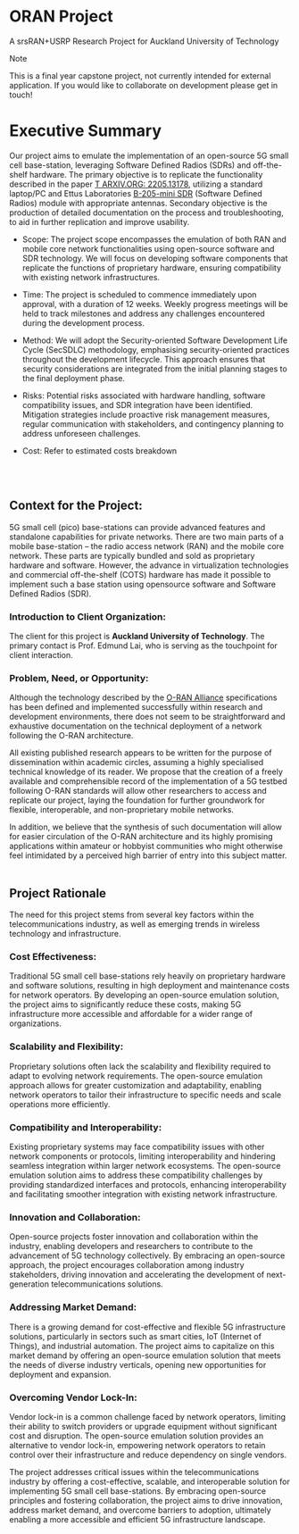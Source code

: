 # ORAN Project
A srsRAN+USRP Research Project for Auckland University of Technology

> [!NOTE]
> This is a final year capstone project, not currently intended for external application. If you would like to collaborate on development please get in touch!

# Executive Summary


Our project aims to emulate the implementation of an open-source 5G small cell base-station, leveraging Software Defined Radios (SDRs) and off-the-shelf hardware. The primary objective is to replicate the functionality described in the paper [T ARXIV.ORG: 2205.13178](research_paper.pdf), utilizing a standard laptop/PC and Ettus Laboratories [B-205-mini SDR](https://www.ettus.com/all-products/usrp-b205mini-i/) (Software Defined Radios) module with appropriate antennas. Secondary objective is the production of detailed documentation on the process and troubleshooting, to aid in further replication and improve usability. 

-   Scope: The project scope encompasses the emulation of both RAN and mobile core network functionalities using open-source software and SDR technology. We will focus on developing software components that replicate the functions of proprietary hardware, ensuring compatibility with existing network infrastructures.

-   Time: The project is scheduled to commence immediately upon approval, with a duration of 12 weeks. Weekly progress meetings will be held to track milestones and address any challenges encountered during the development process.

-   Method: We will adopt the Security-oriented Software Development Life Cycle (SecSDLC) methodology, emphasising security-oriented practices throughout the development lifecycle. This approach ensures that security considerations are integrated from the initial planning stages to the final deployment phase.

-   Risks: Potential risks associated with hardware handling, software compatibility issues, and SDR integration have been identified. Mitigation strategies include proactive risk management measures, regular communication with stakeholders, and contingency planning to address unforeseen challenges.

-   Cost: Refer to estimated costs breakdown
<br>
<br>

## Context for the Project:

5G small cell (pico) base-stations can provide advanced features and standalone capabilities for private networks. There are two main parts of a mobile base-station – the radio access network (RAN) and the mobile core network. These parts are typically bundled and sold as proprietary hardware and software. However, the advance in virtualization technologies and commercial off-the-shelf (COTS) hardware has made it possible to implement such a base station using opensource software and Software Defined Radios (SDR).

### Introduction to Client Organization:

The client for this project is **Auckland University of Technology**. The primary contact is Prof. Edmund Lai, who is serving as the touchpoint for client interaction.

### Problem, Need, or Opportunity:

Although the technology described by the [O-RAN Alliance](https://www.o-ran.org/) specifications has been defined and implemented successfully within research and development environments, there does not seem to be straightforward and exhaustive documentation on the technical deployment of a network following the O-RAN architecture.

All existing published research appears to be written for the purpose of dissemination within academic circles, assuming a highly specialised technical knowledge of its reader. We propose that the creation of a freely available and comprehensible record of the implementation of a 5G testbed following O-RAN standards will allow other researchers to access and replicate our project, laying the foundation for further groundwork for flexible, interoperable, and non-proprietary mobile networks.

In addition, we believe that the synthesis of such documentation will allow for easier circulation of the O-RAN architecture and its highly promising applications within amateur or hobbyist communities who might otherwise feel intimidated by a perceived high barrier of entry into this subject matter.
<br>
<br>

## Project Rationale

The need for this project stems from several key factors within the telecommunications industry, as well as emerging trends in wireless technology and infrastructure.

### Cost Effectiveness:

Traditional 5G small cell base-stations rely heavily on proprietary hardware and software solutions, resulting in high deployment and maintenance costs for network operators. By developing an open-source emulation solution, the project aims to significantly reduce these costs, making 5G infrastructure more accessible and affordable for a wider range of organizations.

### Scalability and Flexibility:

Proprietary solutions often lack the scalability and flexibility required to adapt to evolving network requirements. The open-source emulation approach allows for greater customization and adaptability, enabling network operators to tailor their infrastructure to specific needs and scale operations more efficiently.

### Compatibility and Interoperability:

Existing proprietary systems may face compatibility issues with other network components or protocols, limiting interoperability and hindering seamless integration within larger network ecosystems. The open-source emulation solution aims to address these compatibility challenges by providing standardized interfaces and protocols, enhancing interoperability and facilitating smoother integration with existing network infrastructure.

### Innovation and Collaboration:

Open-source projects foster innovation and collaboration within the industry, enabling developers and researchers to contribute to the advancement of 5G technology collectively. By embracing an open-source approach, the project encourages collaboration among industry stakeholders, driving innovation and accelerating the development of next-generation telecommunications solutions.

### Addressing Market Demand:

There is a growing demand for cost-effective and flexible 5G infrastructure solutions, particularly in sectors such as smart cities, IoT (Internet of Things), and industrial automation. The project aims to capitalize on this market demand by offering an open-source emulation solution that meets the needs of diverse industry verticals, opening new opportunities for deployment and expansion.

### Overcoming Vendor Lock-In:

Vendor lock-in is a common challenge faced by network operators, limiting their ability to switch providers or upgrade equipment without significant cost and disruption. The open-source emulation solution provides an alternative to vendor lock-in, empowering network operators to retain control over their infrastructure and reduce dependency on single vendors.

The project addresses critical issues within the telecommunications industry by offering a cost-effective, scalable, and interoperable solution for implementing 5G small cell base-stations. By embracing open-source principles and fostering collaboration, the project aims to drive innovation, address market demand, and overcome barriers to adoption, ultimately enabling a more accessible and efficient 5G infrastructure landscape.
<br>

